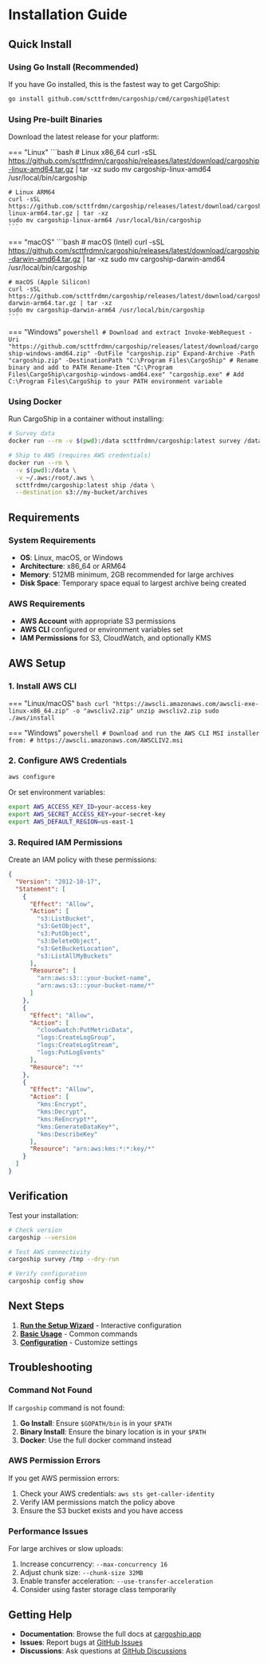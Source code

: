 # Installation Guide

## Quick Install

### Using Go Install (Recommended)

If you have Go installed, this is the fastest way to get CargoShip:

```bash
go install github.com/scttfrdmn/cargoship/cmd/cargoship@latest
```

### Using Pre-built Binaries

Download the latest release for your platform:

=== "Linux"
    ```bash
    # Linux x86_64
    curl -sSL https://github.com/scttfrdmn/cargoship/releases/latest/download/cargoship-linux-amd64.tar.gz | tar -xz
    sudo mv cargoship-linux-amd64 /usr/local/bin/cargoship
    
    # Linux ARM64
    curl -sSL https://github.com/scttfrdmn/cargoship/releases/latest/download/cargoship-linux-arm64.tar.gz | tar -xz
    sudo mv cargoship-linux-arm64 /usr/local/bin/cargoship
    ```

=== "macOS"
    ```bash
    # macOS (Intel)
    curl -sSL https://github.com/scttfrdmn/cargoship/releases/latest/download/cargoship-darwin-amd64.tar.gz | tar -xz
    sudo mv cargoship-darwin-amd64 /usr/local/bin/cargoship
    
    # macOS (Apple Silicon)
    curl -sSL https://github.com/scttfrdmn/cargoship/releases/latest/download/cargoship-darwin-arm64.tar.gz | tar -xz
    sudo mv cargoship-darwin-arm64 /usr/local/bin/cargoship
    ```

=== "Windows"
    ```powershell
    # Download and extract
    Invoke-WebRequest -Uri "https://github.com/scttfrdmn/cargoship/releases/latest/download/cargoship-windows-amd64.zip" -OutFile "cargoship.zip"
    Expand-Archive -Path "cargoship.zip" -DestinationPath "C:\Program Files\CargoShip"
    # Rename binary and add to PATH
    Rename-Item "C:\Program Files\CargoShip\cargoship-windows-amd64.exe" "cargoship.exe"
    # Add C:\Program Files\CargoShip to your PATH environment variable
    ```

### Using Docker

Run CargoShip in a container without installing:

```bash
# Survey data
docker run --rm -v $(pwd):/data scttfrdmn/cargoship:latest survey /data

# Ship to AWS (requires AWS credentials)
docker run --rm \
  -v $(pwd):/data \
  -v ~/.aws:/root/.aws \
  scttfrdmn/cargoship:latest ship /data \
  --destination s3://my-bucket/archives
```

## Requirements

### System Requirements

- **OS**: Linux, macOS, or Windows
- **Architecture**: x86_64 or ARM64
- **Memory**: 512MB minimum, 2GB recommended for large archives
- **Disk Space**: Temporary space equal to largest archive being created

### AWS Requirements

- **AWS Account** with appropriate S3 permissions
- **AWS CLI** configured or environment variables set
- **IAM Permissions** for S3, CloudWatch, and optionally KMS

## AWS Setup

### 1. Install AWS CLI

=== "Linux/macOS"
    ```bash
    curl "https://awscli.amazonaws.com/awscli-exe-linux-x86_64.zip" -o "awscliv2.zip"
    unzip awscliv2.zip
    sudo ./aws/install
    ```

=== "Windows"
    ```powershell
    # Download and run the AWS CLI MSI installer from:
    # https://awscli.amazonaws.com/AWSCLIV2.msi
    ```

### 2. Configure AWS Credentials

```bash
aws configure
```

Or set environment variables:

```bash
export AWS_ACCESS_KEY_ID=your-access-key
export AWS_SECRET_ACCESS_KEY=your-secret-key
export AWS_DEFAULT_REGION=us-east-1
```

### 3. Required IAM Permissions

Create an IAM policy with these permissions:

```json
{
  "Version": "2012-10-17",
  "Statement": [
    {
      "Effect": "Allow",
      "Action": [
        "s3:ListBucket",
        "s3:GetObject",
        "s3:PutObject",
        "s3:DeleteObject",
        "s3:GetBucketLocation",
        "s3:ListAllMyBuckets"
      ],
      "Resource": [
        "arn:aws:s3:::your-bucket-name",
        "arn:aws:s3:::your-bucket-name/*"
      ]
    },
    {
      "Effect": "Allow",
      "Action": [
        "cloudwatch:PutMetricData",
        "logs:CreateLogGroup",
        "logs:CreateLogStream",
        "logs:PutLogEvents"
      ],
      "Resource": "*"
    },
    {
      "Effect": "Allow",
      "Action": [
        "kms:Encrypt",
        "kms:Decrypt",
        "kms:ReEncrypt*",
        "kms:GenerateDataKey*",
        "kms:DescribeKey"
      ],
      "Resource": "arn:aws:kms:*:*:key/*"
    }
  ]
}
```

## Verification

Test your installation:

```bash
# Check version
cargoship --version

# Test AWS connectivity
cargoship survey /tmp --dry-run

# Verify configuration
cargoship config show
```

## Next Steps

1. **[Run the Setup Wizard](wizard.md)** - Interactive configuration
2. **[Basic Usage](index.md#basic-usage)** - Common commands
3. **[Configuration](advanced/defaults_overrides.md)** - Customize settings

## Troubleshooting

### Command Not Found

If `cargoship` command is not found:

1. **Go Install**: Ensure `$GOPATH/bin` is in your `$PATH`
2. **Binary Install**: Ensure the binary location is in your `$PATH`
3. **Docker**: Use the full docker command instead

### AWS Permission Errors

If you get AWS permission errors:

1. Check your AWS credentials: `aws sts get-caller-identity`
2. Verify IAM permissions match the policy above
3. Ensure the S3 bucket exists and you have access

### Performance Issues

For large archives or slow uploads:

1. Increase concurrency: `--max-concurrency 16`
2. Adjust chunk size: `--chunk-size 32MB`
3. Enable transfer acceleration: `--use-transfer-acceleration`
4. Consider using faster storage class temporarily

## Getting Help

- **Documentation**: Browse the full docs at [cargoship.app](https://cargoship.app)
- **Issues**: Report bugs at [GitHub Issues](https://github.com/scttfrdmn/cargoship/issues)
- **Discussions**: Ask questions at [GitHub Discussions](https://github.com/scttfrdmn/cargoship/discussions)